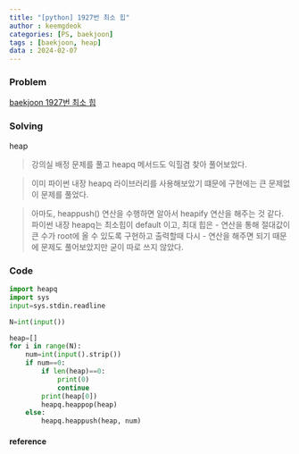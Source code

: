```yaml
---
title: "[python] 1927번 최소 힙"
author : keemgdeok
categories: [PS, baekjoon]
tags : [baekjoon, heap]
data : 2024-02-07
---
```



### Problem
[baekjoon 1927번 최소 힙](https://www.acmicpc.net/problem/1927)



### Solving  
heap  
> 강의실 배정 문제를 풀고 heapq 메서드도 익힐겸 찾아 풀어보았다.  

> 이미 파이썬 내장 heapq 라이브러리를 사용해보았기 떄문에 구현에는 큰 문제없이 문제를 풀었다.  

> 아마도, heappush() 연산을 수행하면 알아서 heapify 연산을 해주는 것 같다.  
> 파이썬 내장 heapq는 최소힙이 default 이고, 최대 힙은 - 연산을 통해 절대값이 큰 수가 root에 올 수 있도록 구현하고 출력할때 다시 - 연산을 해주면 되기 때문에 문제도 풀어보았지만 굳이 따로 쓰지 않았다.





### Code
```py
import heapq
import sys
input=sys.stdin.readline

N=int(input())

heap=[]
for i in range(N):
    num=int(input().strip())
    if num==0:
        if len(heap)==0: 
            print(0)
            continue
        print(heap[0])
        heapq.heappop(heap)
    else:
        heapq.heappush(heap, num)

```


#### reference
